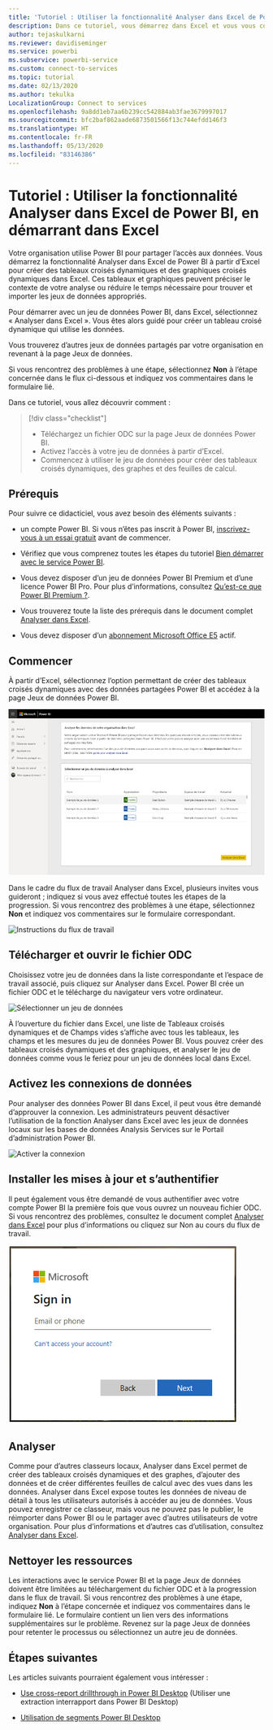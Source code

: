 ```yaml
---
title: 'Tutoriel : Utiliser la fonctionnalité Analyser dans Excel de Power BI, en démarrant dans Excel'
description: Dans ce tutoriel, vous démarrez dans Excel et vous vous connectez à la page Jeux de données Power BI pour importer des jeux de données dans Excel.
author: tejaskulkarni
ms.reviewer: davidiseminger
ms.service: powerbi
ms.subservice: powerbi-service
ms.custom: connect-to-services
ms.topic: tutorial
ms.date: 02/13/2020
ms.author: tekulka
LocalizationGroup: Connect to services
ms.openlocfilehash: 9a8dd1eb7aa6b239cc542884ab3fae3679997017
ms.sourcegitcommit: bfc2baf862aade6873501566f13c744efdd146f3
ms.translationtype: HT
ms.contentlocale: fr-FR
ms.lasthandoff: 05/13/2020
ms.locfileid: "83146386"
---
```

# <a name="tutorial-use-power-bi-analyze-in-excel-starting-in-excel"></a>Tutoriel : Utiliser la fonctionnalité Analyser dans Excel de Power BI, en démarrant dans Excel

Votre organisation utilise Power BI pour partager l’accès aux données. Vous démarrez la fonctionnalité Analyser dans Excel de Power BI à partir d’Excel pour créer des tableaux croisés dynamiques et des graphiques croisés dynamiques dans Excel. Ces tableaux et graphiques peuvent préciser le contexte de votre analyse ou réduire le temps nécessaire pour trouver et importer les jeux de données appropriés.

Pour démarrer avec un jeu de données Power BI, dans Excel, sélectionnez « Analyser dans Excel ». Vous êtes alors guidé pour créer un tableau croisé dynamique qui utilise les données.  

Vous trouverez d’autres jeux de données partagés par votre organisation en revenant à la page Jeux de données.

Si vous rencontrez des problèmes à une étape, sélectionnez **Non** à l’étape concernée dans le flux ci-dessous et indiquez vos commentaires dans le formulaire lié.  

Dans ce tutoriel, vous allez découvrir comment :

> [!div class="checklist"]
> * Téléchargez un fichier ODC sur la page Jeux de données Power BI.
> * Activez l’accès à votre jeu de données à partir d’Excel.
> * Commencez à utiliser le jeu de données pour créer des tableaux croisés dynamiques, des graphes et des feuilles de calcul.

## <a name="prerequisites"></a>Prérequis

Pour suivre ce didacticiel, vous avez besoin des éléments suivants :

* un compte Power BI. Si vous n’êtes pas inscrit à Power BI, [inscrivez-vous à un essai gratuit](https://app.powerbi.com/signupredirect?pbi_source=web) avant de commencer.

* Vérifiez que vous comprenez toutes les étapes du tutoriel [Bien démarrer avec le service Power BI](https://docs.microsoft.com/power-bi/service-get-started).

* Vous devez disposer d’un jeu de données Power BI Premium et d’une licence Power BI Pro. Pour plus d’informations, consultez [Qu’est-ce que Power BI Premium ?](https://docs.microsoft.com/power-bi/service-premium-what-is).

* Vous trouverez toute la liste des prérequis dans le document complet [Analyser dans Excel](https://docs.microsoft.com/power-bi/service-analyze-in-excel#requirements).

* Vous devez disposer d’un [abonnement Microsoft Office E5](https://www.microsoft.com/microsoft-365/business/office-365-enterprise-e5-business-software?activetab=pivot%3aoverviewtab) actif.

## <a name="get-started"></a>Commencer

À partir d’Excel, sélectionnez l’option permettant de créer des tableaux croisés dynamiques avec des données partagées Power BI et accédez à la page Jeux de données Power BI.

![Page Jeux de données](media/service-tutorial-analyze-in-excel/tutorial-analyze-in-excel-01.png)

Dans le cadre du flux de travail Analyser dans Excel, plusieurs invites vous guideront ; indiquez si vous avez effectué toutes les étapes de la progression. Si vous rencontrez des problèmes à une étape, sélectionnez **Non** et indiquez vos commentaires sur le formulaire correspondant.

![Instructions du flux de travail](media/service-tutorial-analyze-in-excel/tutorial-analyze-in-excel-02.png)

## <a name="download-and-open-the-odc-file"></a>Télécharger et ouvrir le fichier ODC

Choisissez votre jeu de données dans la liste correspondante et l’espace de travail associé, puis cliquez sur Analyser dans Excel. Power BI crée un fichier ODC et le télécharge du navigateur vers votre ordinateur.

![Sélectionner un jeu de données](media/service-tutorial-analyze-in-excel/tutorial-analyze-in-excel-03.png)

À l’ouverture du fichier dans Excel, une liste de Tableaux croisés dynamiques et de Champs vides s’affiche avec tous les tableaux, les champs et les mesures du jeu de données Power BI. Vous pouvez créer des tableaux croisés dynamiques et des graphiques, et analyser le jeu de données comme vous le feriez pour un jeu de données local dans Excel.

## <a name="enable-data-connections"></a>Activez les connexions de données

Pour analyser des données Power BI dans Excel, il peut vous être demandé d’approuver la connexion. Les administrateurs peuvent désactiver l’utilisation de la fonction Analyser dans Excel avec les jeux de données locaux sur les bases de données Analysis Services sur le Portail d’administration Power BI.

![Activer la connexion](media/service-tutorial-analyze-in-excel/tutorial-analyze-in-excel-04.png)

## <a name="install-updates-and-authenticate"></a>Installer les mises à jour et s’authentifier

Il peut également vous être demandé de vous authentifier avec votre compte Power BI la première fois que vous ouvrez un nouveau fichier ODC.  Si vous rencontrez des problèmes, consultez le document complet [Analyser dans Excel](https://docs.microsoft.com/power-bi/service-analyze-in-excel#sign-in-to-power-bi ) pour plus d’informations ou cliquez sur Non au cours du flux de travail.

![Activer la connexion](media/service-tutorial-analyze-in-excel/tutorial-analyze-in-excel-05.png)

## <a name="analyze-away"></a>Analyser

Comme pour d’autres classeurs locaux, Analyser dans Excel permet de créer des tableaux croisés dynamiques et des graphes, d’ajouter des données et de créer différentes feuilles de calcul avec des vues dans les données. Analyser dans Excel expose toutes les données de niveau de détail à tous les utilisateurs autorisés à accéder au jeu de données. Vous pouvez enregistrer ce classeur, mais vous ne pouvez pas le publier, le réimporter dans Power BI ou le partager avec d’autres utilisateurs de votre organisation. Pour plus d’informations et d’autres cas d’utilisation, consultez [Analyser dans Excel](https://docs.microsoft.com/power-bi/service-analyze-in-excel#analyze-away).

## <a name="clean-up-resources"></a>Nettoyer les ressources

Les interactions avec le service Power BI et la page Jeux de données doivent être limitées au téléchargement du fichier ODC et à la progression dans le flux de travail. Si vous rencontrez des problèmes à une étape, indiquez **Non** à l’étape concernée et indiquez vos commentaires dans le formulaire lié. Le formulaire contient un lien vers des informations supplémentaires sur le problème. Revenez sur la page Jeux de données pour retenter le processus ou sélectionnez un autre jeu de données.

## <a name="next-steps"></a>Étapes suivantes

Les articles suivants pourraient également vous intéresser :

* [Use cross-report drillthrough in Power BI Desktop](https://docs.microsoft.com/power-bi/desktop-cross-report-drill-through) (Utiliser une extraction interrapport dans Power BI Desktop)

* [Utilisation de segments Power BI Desktop](https://docs.microsoft.com/power-bi/visuals/power-bi-visualization-slicers)
